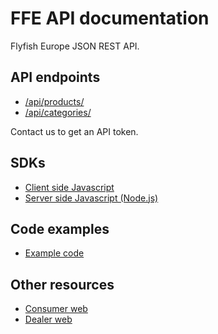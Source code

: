 # FFE API documentation

Flyfish Europe JSON REST API.

## API endpoints

- [/api/products/](products.md)
- [/api/categories/](categories.md)

Contact us to get an API token.


## SDKs

- [Client side Javascript](./sdk/javascript/)
- [Server side Javascript (Node.js)](./sdk/node.js/)


## Code examples

- [Example code](./example/)


## Other resources

- [Consumer web](https://flyfisheurope.com/)
- [Dealer web](https://dealer.flyfisheurope.com/)
